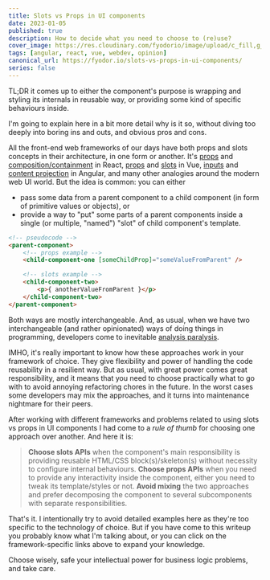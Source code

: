 ```yaml
---
title: Slots vs Props in UI components
date: 2023-01-05
published: true
description: How to decide what you need to choose to (re)use?
cover_image: https://res.cloudinary.com/fyodorio/image/upload/c_fill,g_auto,q_auto,f_auto/v1672912407/slots-vs-props_ijm2kv.jpg
tags: [angular, react, vue, webdev, opinion]
canonical_url: https://fyodor.io/slots-vs-props-in-ui-components/
series: false
---
```


TL;DR it comes up to either the component's purpose is wrapping and styling its internals in reusable way, or providing some kind of specific behaviours inside.

I'm going to explain here in a bit more detail why is it so, without diving too deeply into boring ins and outs, and obvious pros and cons. 

All the front-end web frameworks of our days have both props and slots concepts in their architecture, in one form or another. It's [props](https://reactjs.org/docs/components-and-props.html) and [composition/containment](https://reactjs.org/docs/composition-vs-inheritance.html) in React, [props](https://vuejs.org/guide/components/props.html) and [slots](https://vuejs.org/guide/components/slots.html) in Vue, [inputs](https://angular.io/guide/inputs-outputs) and [content projection](https://angular.io/guide/content-projection) in Angular, and many other analogies around the modern web UI world. But the idea is common: you can either 

* pass some data from a parent component to a child component (in form of primitive values or objects), or
* provide a way to "put" some parts of a parent components inside a single (or multiple, "named") "slot" of child component's template.

```html
<!-- pseudocode -->
<parent-component>
    <!-- props example -->
    <child-component-one [someChildProp]="someValueFromParent" />

    <!-- slots example -->
    <child-component-two>
        <p>{ anotherValueFromParent }</p>
    </child-component-two>
</parent-component>
```

Both ways are mostly interchangeable. And, as usual, when we have two interchangeable (and rather opinionated) ways of doing things in programming, developers come to inevitable [analysis paralysis](https://en.wikipedia.org/wiki/Analysis_paralysis).

IMHO, it's really important to know how these approaches work in your framework of choice. They give flexibility and power of handling the code reusability in a resilient way. But as usual, with great power comes great responsibility, and it means that you need to choose practically what to go with to avoid annoying refactoring chores in the future. In the worst cases some developers may mix the approaches, and it turns into maintenance nightmare for their peers.

After working with different frameworks and problems related to using slots vs props in UI components I had come to a _rule of thumb_ for choosing one approach over another. And here it is:

> **Choose slots APIs** when the component's main responsibility is providing reusable HTML/CSS block(s)/skeleton(s) without necessity to configure internal behaviours. **Choose props APIs** when you need to provide any interactivity inside the component, either you need to tweak its template/styles or not. **Avoid mixing** the two approaches and prefer decomposing the component to several subcomponents with separate responsibilities.

That's it. I intentionally try to avoid detailed examples here as they're too specific to the technology of choice. But if you have come to this writeup you probably know what I'm talking about, or you can click on the framework-specific links above to expand your knowledge.

Choose wisely, safe your intellectual power for business logic problems, and take care. 